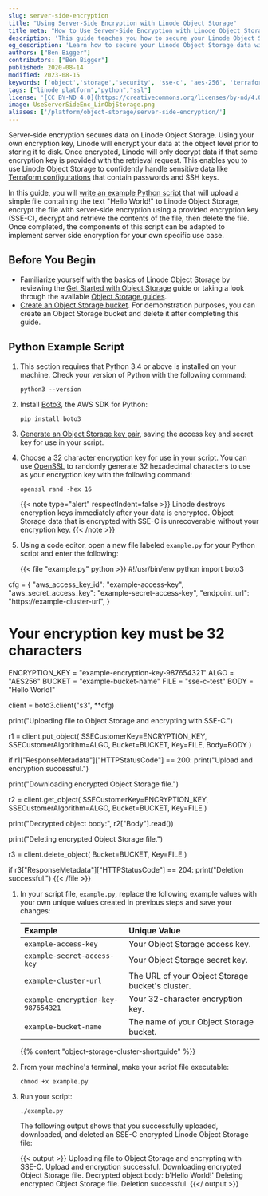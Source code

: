 ```yaml
---
slug: server-side-encryption
title: "Using Server-Side Encryption with Linode Object Storage"
title_meta: "How to Use Server-Side Encryption with Linode Object Storage"
description: 'This guide teaches you how to secure your Linode Object Storage data with server-side encryption using an example script written in Python.'
og_description: 'Learn how to secure your Linode Object Storage data with server-side encryption.'
authors: ["Ben Bigger"]
contributors: ["Ben Bigger"]
published: 2020-08-14
modified: 2023-08-15
keywords: ['object','storage','security', 'sse-c', 'aes-256', 'terraform']
tags: ["linode platform","python","ssl"]
license: '[CC BY-ND 4.0](https://creativecommons.org/licenses/by-nd/4.0)'
image: UseServerSideEnc_LinObjStorage.png
aliases: ['/platform/object-storage/server-side-encryption/']
---
```


Server-side encryption secures data on Linode Object Storage. Using your own encryption key, Linode will encrypt your data at the object level prior to storing it to disk. Once encrypted, Linode will only decrypt data if that same encryption key is provided with the retrieval request. This enables you to use Linode Object Storage to confidently handle sensitive data like [Terraform configurations](/docs/guides/how-to-build-your-infrastructure-using-terraform-and-linode/) that contain passwords and SSH keys.

In this guide, you will [write an example Python script](#python-example-script) that will upload a simple file containing the text "Hello World!" to Linode Object Storage, encrypt the file with server-side encryption using a provided encryption key (SSE-C), decrypt and retrieve the contents of the file, then delete the file. Once completed, the components of this script can be adapted to implement server side encryption for your own specific use case.

## Before You Begin

-   Familiarize yourself with the basics of Linode Object Storage by reviewing the [Get Started with Object Storage](/docs/products/storage/object-storage/get-started/) guide or taking a look through the available [Object Storage guides](/docs/products/storage/object-storage/guides/).
-   [Create an Object Storage bucket](/docs/products/storage/object-storage/guides/manage-buckets/). For demonstration purposes, you can create an Object Storage bucket and delete it after completing this guide.

## Python Example Script

1.  This section requires that Python 3.4 or above is installed on your machine. Check your version of Python with the following command:

        python3 --version

1.  Install [Boto3](https://boto3.amazonaws.com/v1/documentation/api/latest/index.html), the AWS SDK for Python:

        pip install boto3

1.  [Generate an Object Storage key pair](/docs/products/storage/object-storage/guides/access-keys/), saving the access key and secret key for use in your script.

1.  Choose a 32 character encryption key for use in your script. You can use [OpenSSL](https://www.openssl.org/) to randomly generate 32 hexadecimal characters to use as your encryption key with the following command:

        openssl rand -hex 16

    {{< note type="alert" respectIndent=false >}}
Linode destroys encryption keys immediately after your data is encrypted. Object Storage data that is encrypted with SSE-C is unrecoverable without your encryption key.
    {{< /note >}}

1.  Using a code editor, open a new file labeled `example.py` for your Python script and enter the following:

    {{< file "example.py" python >}}
#!/usr/bin/env python
import boto3

cfg = {
    "aws_access_key_id": "example-access-key",
    "aws_secret_access_key": "example-secret-access-key",
    "endpoint_url": "https://example-cluster-url",
}

# Your encryption key must be 32 characters
ENCRYPTION_KEY = "example-encryption-key-987654321"
ALGO = "AES256"
BUCKET = "example-bucket-name"
FILE = "sse-c-test"
BODY = "Hello World!"

client = boto3.client("s3", **cfg)

print("Uploading file to Object Storage and encrypting with SSE-C.")

r1 = client.put_object(
    SSECustomerKey=ENCRYPTION_KEY,
    SSECustomerAlgorithm=ALGO,
    Bucket=BUCKET,
    Key=FILE,
    Body=BODY
)

if r1["ResponseMetadata"]["HTTPStatusCode"] == 200:
    print("Upload and encryption successful.")

print("Downloading encrypted Object Storage file.")

r2 = client.get_object(
    SSECustomerKey=ENCRYPTION_KEY,
    SSECustomerAlgorithm=ALGO,
    Bucket=BUCKET,
    Key=FILE
)

print("Decrypted object body:", r2["Body"].read())

print("Deleting encrypted Object Storage file.")

r3 = client.delete_object(
    Bucket=BUCKET,
    Key=FILE
)

if r3["ResponseMetadata"]["HTTPStatusCode"] == 204:
    print("Deletion successful.")
    {{< /file >}}

1.  In your script file, `example.py`, replace the following example values with your own unique values created in previous steps and save your changes:

    | Example | Unique Value |
    |:------- |:----------- |
    |`example-access-key` | Your Object Storage access key. |
    |`example-secret-access-key` | Your Object Storage secret key. |
    |`example-cluster-url` | The URL of your Object Storage bucket's cluster. |
    |`example-encryption-key-987654321` | Your 32-character encryption key. |
    |`example-bucket-name` | The name of your Object Storage bucket. |

    {{% content "object-storage-cluster-shortguide" %}}

1.  From your machine's terminal, make your script file executable:

        chmod +x example.py

1.  Run your script:

        ./example.py

    The following output shows that you successfully uploaded, downloaded, and deleted an SSE-C encrypted Linode Object Storage file:

    {{< output >}}
Uploading file to Object Storage and encrypting with SSE-C.
Upload and encryption successful.
Downloading encrypted Object Storage file.
Decrypted object body: b'Hello World!'
Deleting encrypted Object Storage file.
Deletion successful.
    {{</ output >}}
